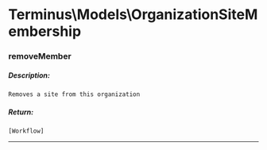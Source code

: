 # Terminus\Models\OrganizationSiteMembership

### removeMember
##### Description:
    Removes a site from this organization

##### Return:
    [Workflow]

---

